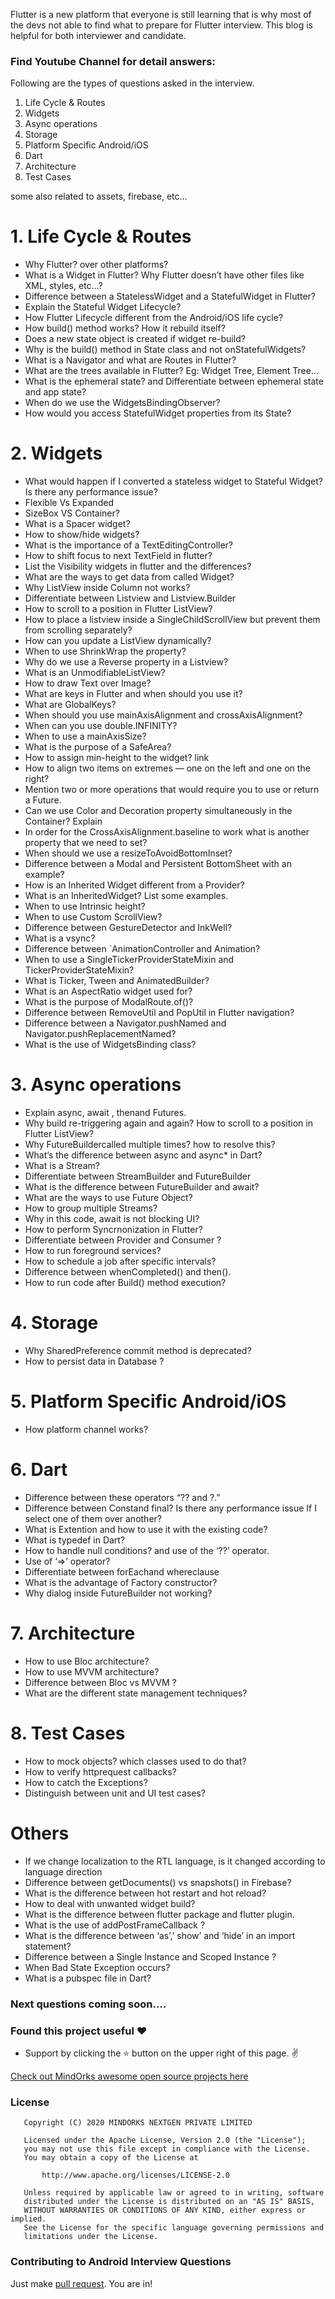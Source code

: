 Flutter is a new platform that everyone is still learning that is why most of the devs not able to find what to prepare for Flutter interview. This blog is helpful for both interviewer and candidate.

### Find Youtube Channel for detail answers:

Following are the types of questions asked in the interview.
1. Life Cycle & Routes
2. Widgets
3. Async operations
4. Storage
5. Platform Specific Android/iOS
6. Dart
7. Architecture
8. Test Cases

some also related to assets, firebase, etc…

# 1. Life Cycle & Routes
- Why Flutter? over other platforms?
- What is a Widget in Flutter? Why Flutter doesn’t have other files like XML, styles, etc…?
- Difference between a StatelessWidget and a StatefulWidget in Flutter?
- Explain the Stateful Widget Lifecycle?
- How Flutter Lifecycle different from the Android/iOS life cycle?
- How build() method works? How it rebuild itself?
- Does a new state object is created if widget re-build?
- Why is the build() method in State class and not onStatefulWidgets?
- What is a Navigator and what are Routes in Flutter?
- What are the trees available in Flutter? Eg: Widget Tree, Element Tree…
- What is the ephemeral state? and Differentiate between ephemeral state and app state?
- When do we use the WidgetsBindingObserver?
- How would you access StatefulWidget properties from its State?
# 2. Widgets
- What would happen if I converted a stateless widget to Stateful Widget? Is there any performance issue?
- Flexible Vs Expanded
- SizeBox VS Container?
- What is a Spacer widget?
- How to show/hide widgets?
- What is the importance of a TextEditingController?
- How to shift focus to next TextField in flutter?
- List the Visibility widgets in flutter and the differences?
- What are the ways to get data from called Widget?
- Why ListView inside Column not works?
- Differentiate between Listview and Listview.Builder
- How to scroll to a position in Flutter ListView?
- How to place a listview inside a SingleChildScrollView but prevent them from scrolling separately?
- How can you update a ListView dynamically?
- When to use ShrinkWrap the property?
- Why do we use a Reverse property in a Listview?
- What is an UnmodifiableListView?
- How to draw Text over Image?
- What are keys in Flutter and when should you use it?
- What are GlobalKeys?
- When should you use mainAxisAlignment and crossAxisAlignment?
- When can you use double.INFINITY?
- When to use a mainAxisSize?
- What is the purpose of a SafeArea?
- How to assign min-height to the widget? link
- How to align two items on extremes — one on the left and one on the right?
- Mention two or more operations that would require you to use or return a Future.
- Can we use Color and Decoration property simultaneously in the Container? Explain
- In order for the CrossAxisAlignment.baseline to work what is another property that we need to set?
- When should we use a resizeToAvoidBottomInset?
- Difference between a Modal and Persistent BottomSheet with an example?
- How is an Inherited Widget different from a Provider?
- What is an InheritedWidget? List some examples.
- When to use Intrinsic height?
- When to use Custom ScrollView?
- Difference between GestureDetector and InkWell?
- What is a vsync?
- Difference between `AnimationController and Animation?
- When to use a SingleTickerProviderStateMixin and TickerProviderStateMixin?
- What is Ticker, Tween and AnimatedBuilder?
- What is an AspectRatio widget used for?
- What is the purpose of ModalRoute.of()?
- Difference between RemoveUtil and PopUtil in Flutter navigation?
- Difference between a Navigator.pushNamed and Navigator.pushReplacementNamed?
- What is the use of WidgetsBinding class?

# 3. Async operations
- Explain async, await , thenand Futures.
- Why build re-triggering again and again? How to scroll to a position in Flutter ListView?
- Why FutureBuildercalled multiple times? how to resolve this?
- What’s the difference between async and async* in Dart?
- What is a Stream?
- Differentiate between StreamBuilder and FutureBuilder
- What is the difference between FutureBuilder and await?
- What are the ways to use Future Object?
- How to group multiple Streams?
- Why in this code, await is not blocking UI?
- How to perform Syncrnonization in Flutter?
- Differentiate between Provider and Consumer ?
- How to run foreground services?
- How to schedule a job after specific intervals?
- Difference between whenCompleted() and then().
- How to run code after Build() method execution?

# 4. Storage

- Why SharedPreference commit method is deprecated?
- How to persist data in Database ?

# 5. Platform Specific Android/iOS
- How platform channel works?

# 6. Dart
- Difference between these operators “?? and ?.”
- Difference between Constand final? Is there any performance issue If I select one of them over another?
- What is Extention and how to use it with the existing code?
- What is typedef in Dart?
- How to handle null conditions? and use of the ‘??’ operator.
- Use of ‘=>’ operator?
- Differentiate between forEachand whereclause
- What is the advantage of Factory constructor?
- Why dialog inside FutureBuilder not working?

# 7. Architecture
- How to use Bloc architecture?
- How to use MVVM architecture?
- Difference between Bloc vs MVVM ?
- What are the different state management techniques?

# 8. Test Cases
- How to mock objects? which classes used to do that?
- How to verify httprequest callbacks?
- How to catch the Exceptions?
- Distinguish between unit and UI test cases?

# Others
- If we change localization to the RTL language, is it changed according to language direction
- Difference between getDocuments() vs snapshots() in Firebase?
- What is the difference between hot restart and hot reload?
- How to deal with unwanted widget build?
- What is the difference between flutter package and flutter plugin.
- What is the use of addPostFrameCallback ?
- What is the difference between ‘as’,’ show’ and ‘hide’ in an import statement?
- Difference between a Single Instance and Scoped Instance ?
- When Bad State Exception occurs?
- What is a pubspec file in Dart?



### Next questions coming soon….


### Found this project useful :heart:

* Support by clicking the :star: button on the upper right of this page. :v:

[Check out MindOrks awesome open source projects here](https://mindorks.com/open-source-projects)

### License
```
   Copyright (C) 2020 MINDORKS NEXTGEN PRIVATE LIMITED

   Licensed under the Apache License, Version 2.0 (the "License");
   you may not use this file except in compliance with the License.
   You may obtain a copy of the License at

       http://www.apache.org/licenses/LICENSE-2.0

   Unless required by applicable law or agreed to in writing, software
   distributed under the License is distributed on an "AS IS" BASIS,
   WITHOUT WARRANTIES OR CONDITIONS OF ANY KIND, either express or implied.
   See the License for the specific language governing permissions and
   limitations under the License.
```

### Contributing to Android Interview Questions
Just make [pull request](https://github.com/jitsm555/Flutter-Interview-Questions/compare). You are in!
